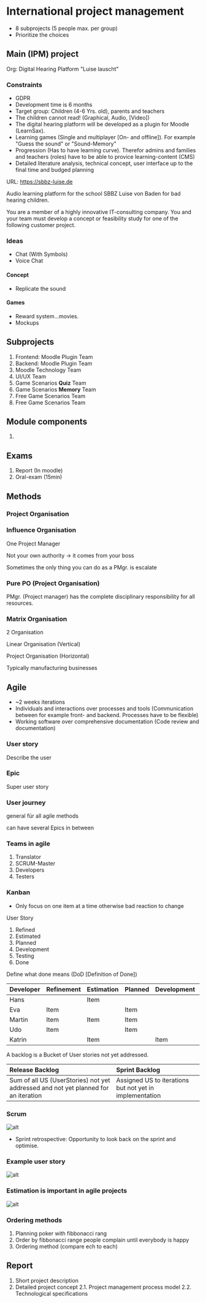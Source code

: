 # International project management

- 8 subprojects (5 people max. per group)
- Prioritize the choices

## Main (IPM) project

Org: Digital Hearing Platform "Luise lauscht"

### Constraints

- GDPR
- Development time is 6 months
- Target group: Children (4-6 Yrs. old), parents and teachers
- The children cannot read! (Graphical, Audio, [Video])
- The digital hearing platform will be developed as a plugin for Moodle (LearnSax).
- Learning games (Single and multiplayer [On- and offline]). For example "Guess the sound" or "Sound-Memory"
- Progression (Has to have learning curve). Therefor admins and families and teachers (roles) have to be able to provice learning-content (CMS)
- Detailed literature analysis, technical concept, user interface up to the final time and budged planning

URL: <https://sbbz-luise.de>

Audio learning platform for the school SBBZ Luise von Baden for bad hearing children.

You are a member of a highly innovative IT-consulting company. You and your team must develop a concept or feasibility study for one of the following customer project.

### Ideas

- Chat (With Symbols)
- Voice Chat

#### Concept

- Replicate the sound

#### Games

- Reward system...movies.
- Mockups

## Subprojects

1. Frontend: Moodle Plugin Team
2. Backend: Moodle Plugin Team
3. Moodle Technology Team
4. UI/UX Team
5. Game Scenarios **Quiz** Team
6. Game Scenarios **Memory** Team
7. Free Game Scenarios Team
8. Free Game Scenarios Team

## Module components

1.

## Exams

1. Report (In moodle)
2. Oral-exam (15min)

## Methods

### Project Organisation

### Influence Organisation

One Project Manager

Not your own authority -> it comes from your boss

Sometimes the only thing you can do as a PMgr. is escalate

### Pure PO (Project Organisation)

PMgr. (Project manager) has the complete disciplinary responsibility for all resources.

### Matrix Organisation

2 Organisation

Linear Organisation (Vertical)

Project Organisation (Horizontal)

Typically manufacturing businesses

## Agile

- ~2 weeks iterations
- Individuals and interactions over processes and tools (Communication between for example front- and backend. Processes have to be flexible)
- Working software over comprehensive documentation (Code review and documentation)

### User story

Describe the user

### Epic

Super user story

### User journey

general für all agile methods

can have several Epics in between

### Teams in agile

1. Translator
2. SCRUM-Master
3. Developers
4. Testers

### Kanban

- Only focus on one item at a time otherwise bad reaction to change

User Story

1. Refined
2. Estimated
3. Planned
4. Development
5. Testing
6. Done

Define what done means (DoD [Definition of Done])

| Developer | Refinement | Estimation | Planned | Development | Testing | Done |
|:----------|:-----------|:-----------|:--------|:------------|:--------|:-----|
| Hans      |            | Item       |         |             | Item    |      |
| Eva       | Item       |            | Item    |             |         |      |
| Martin    | Item       | Item       | Item    |             |         | Item |
| Udo       | Item       |            | Item    |             |         | Item |
| Katrin    |            | Item       |         | Item        |         | Item |

A backlog is a Bucket of User stories not yet addressed.

| Release Backlog                                                                      | Sprint Backlog                                          |
|:-------------------------------------------------------------------------------------|:--------------------------------------------------------|
| Sum of all US (UserStories)   not yet addressed and not yet planned for an iteration | Assigned US to iterations but not yet in implementation |

### Scrum

![alt](./img/scrum.png)

- Sprint retrospective: Opportunity to look back on the sprint and optimise.

### Example user story

![alt](./img/user-story-example.png)

### Estimation is important in agile projects

![alt](./img/estimation.png)

### Ordering methods

1. Planning poker with fibbonacci rang
2. Order by fibbonacci range people complain until everybody is happy
3. Ordering method (compare ech to each)

## Report

1. Short project description
2. Detailed project concept
    2.1. Project management process model
    2.2. Technological specifications
